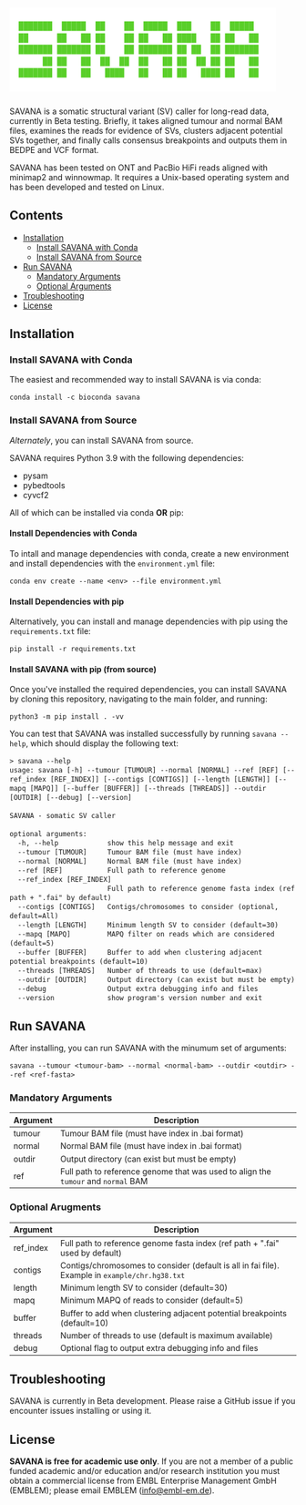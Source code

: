 # ![SAVANA](/docs/SAVANA_logo_transparent.png)

SAVANA is a somatic structural variant (SV) caller for long-read data, currently in Beta testing. Briefly, it takes aligned tumour and normal BAM files, examines the reads for evidence of SVs, clusters adjacent potential SVs together, and finally calls consensus breakpoints and outputs them in BEDPE and VCF format.

SAVANA has been tested on ONT and PacBio HiFi reads aligned with minimap2 and winnowmap. It requires a Unix-based operating system and has been developed and tested on Linux.

## Contents
* [Installation](#installation)
  + [Install SAVANA with Conda](#install-savana-with-conda)
  + [Install SAVANA from Source](#install-savana-from-source)
* [Run SAVANA](#run-savana)
  + [Mandatory Arguments](#mandatory-arguments)
  + [Optional Arguments](#optional-arguments)
* [Troubleshooting](#troubleshooting)
* [License](#license)

## Installation

### Install SAVANA with Conda

The easiest and recommended way to install SAVANA is via conda:
```
conda install -c bioconda savana
```

### Install SAVANA from Source

_Alternately_, you can install SAVANA from source.

SAVANA requires Python 3.9 with the following dependencies:
- pysam
- pybedtools
- cyvcf2

All of which can be installed via conda __OR__ pip:
#### Install Dependencies with Conda
To intall and manage dependencies with conda, create a new environment and install dependencies with the `environment.yml` file:
```
conda env create --name <env> --file environment.yml
```

#### Install Dependencies with pip
Alternatively, you can install and manage dependencies with pip using the `requirements.txt` file:
```
pip install -r requirements.txt
```
#### Install SAVANA with pip (from source)
Once you've installed the required dependencies, you can install SAVANA by cloning this repository, navigating to the main folder, and running:
```
python3 -m pip install . -vv
```
You can test that SAVANA was installed successfully by running `savana --help`, which should display the following text:
```
> savana --help
usage: savana [-h] --tumour [TUMOUR] --normal [NORMAL] --ref [REF] [--ref_index [REF_INDEX]] [--contigs [CONTIGS]] [--length [LENGTH]] [--mapq [MAPQ]] [--buffer [BUFFER]] [--threads [THREADS]] --outdir [OUTDIR] [--debug] [--version]

SAVANA - somatic SV caller

optional arguments:
  -h, --help            show this help message and exit
  --tumour [TUMOUR]     Tumour BAM file (must have index)
  --normal [NORMAL]     Normal BAM file (must have index)
  --ref [REF]           Full path to reference genome
  --ref_index [REF_INDEX]
                        Full path to reference genome fasta index (ref path + ".fai" by default)
  --contigs [CONTIGS]   Contigs/chromosomes to consider (optional, default=All)
  --length [LENGTH]     Minimum length SV to consider (default=30)
  --mapq [MAPQ]         MAPQ filter on reads which are considered (default=5)
  --buffer [BUFFER]     Buffer to add when clustering adjacent potential breakpoints (default=10)
  --threads [THREADS]   Number of threads to use (default=max)
  --outdir [OUTDIR]     Output directory (can exist but must be empty)
  --debug               Output extra debugging info and files
  --version             show program's version number and exit
```

## Run SAVANA

After installing, you can run SAVANA with the minumum set of arguments:
```
savana --tumour <tumour-bam> --normal <normal-bam> --outdir <outdir> --ref <ref-fasta>
```
### Mandatory Arguments
Argument|Description
---|---
tumour|Tumour BAM file (must have index in .bai format)
normal|Normal BAM file (must have index in .bai format)
outdir|Output directory (can exist but must be empty)
ref|Full path to reference genome that was used to align the `tumour` and `normal` BAM

### Optional Arugments
Argument|Description
---|---
ref_index|Full path to reference genome fasta index (ref path + ".fai" used by default)
contigs|Contigs/chromosomes to consider (default is all in fai file). Example in `example/chr.hg38.txt`
length|Minimum length SV to consider (default=30)
mapq|Minimum MAPQ of reads to consider (default=5)
buffer|Buffer to add when clustering adjacent potential breakpoints (default=10)
threads|Number of threads to use (default is maximum available)
debug|Optional flag to output extra debugging info and files

## Troubleshooting

SAVANA is currently in Beta development. Please raise a GitHub issue if you encounter issues installing or using it.

## License
**SAVANA is free for academic use only**. If you are not a member of a public funded academic and/or education and/or research institution you must obtain a commercial license from EMBL Enterprise Management GmbH (EMBLEM); please email EMBLEM (info@embl-em.de).
